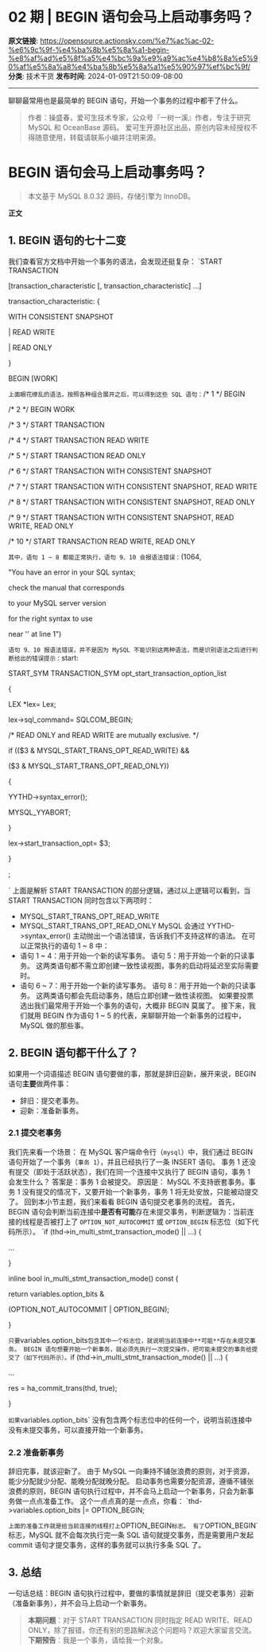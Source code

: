# 02 期 | BEGIN 语句会马上启动事务吗？

**原文链接**: https://opensource.actionsky.com/%e7%ac%ac-02-%e6%9c%9f-%e4%ba%8b%e5%8a%a1-begin-%e8%af%ad%e5%8f%a5%e4%bc%9a%e9%a9%ac%e4%b8%8a%e5%90%af%e5%8a%a8%e4%ba%8b%e5%8a%a1%e5%90%97%ef%bc%9f/
**分类**: 技术干货
**发布时间**: 2024-01-09T21:50:09-08:00

---

聊聊最常用也是最简单的 BEGIN 语句，开始一个事务的过程中都干了什么。
> 作者：操盛春，爱可生技术专家，公众号『一树一溪』作者，专注于研究 MySQL 和 OceanBase 源码。
爱可生开源社区出品，原创内容未经授权不得随意使用，转载请联系小编并注明来源。
# BEGIN 语句会马上启动事务吗？
> 本文基于 MySQL 8.0.32 源码，存储引擎为 InnoDB。
 
**正文**
## 1. BEGIN 语句的七十二变
我们查看官方文档中开始一个事务的语法，会发现还挺复杂：
`START TRANSACTION
[transaction_characteristic [, transaction_characteristic] ...]
transaction_characteristic: {
WITH CONSISTENT SNAPSHOT
| READ WRITE
| READ ONLY
}
BEGIN [WORK]
`
上面眼花缭乱的语法，按照各种组合展开之后，可以得到这些 SQL 语句：
`/*  1 */ BEGIN
/*  2 */ BEGIN WORK
/*  3 */ START TRANSACTION
/*  4 */ START TRANSACTION READ WRITE
/*  5 */ START TRANSACTION READ ONLY
/*  6 */ START TRANSACTION WITH CONSISTENT SNAPSHOT
/*  7 */ START TRANSACTION WITH CONSISTENT SNAPSHOT, READ WRITE
/*  8 */ START TRANSACTION WITH CONSISTENT SNAPSHOT, READ ONLY
/*  9 */ START TRANSACTION WITH CONSISTENT SNAPSHOT, READ WRITE, READ ONLY
/* 10 */ START TRANSACTION READ WRITE, READ ONLY
`
其中，语句 1 ~ 8 都能正常执行，语句 9、10 会报语法错误：
`(1064, 
"You have an error in your SQL syntax;
check the manual that corresponds
to your MySQL server version 
for the right syntax to use 
near '' at line 1")
`
语句 9、10 报语法错误，并不是因为 MySQL 不能识别这两种语法，而是识别语法之后进行判断给出的错误提示：
`start:
START_SYM TRANSACTION_SYM opt_start_transaction_option_list
{
LEX *lex= Lex;
lex->sql_command= SQLCOM_BEGIN;
/* READ ONLY and READ WRITE are mutually exclusive. */
if (($3 & MYSQL_START_TRANS_OPT_READ_WRITE) &&
($3 & MYSQL_START_TRANS_OPT_READ_ONLY))
{
YYTHD->syntax_error();
MYSQL_YYABORT;
}
lex->start_transaction_opt= $3;
}
;
`
上面是解析 START TRANSACTION 的部分逻辑，通过以上逻辑可以看到，当 START TRANSACTION 同时包含以下两项时：
- MYSQL_START_TRANS_OPT_READ_WRITE
- MYSQL_START_TRANS_OPT_READ_ONLY
MySQL 会通过 YYTHD->syntax_error() 主动抛出一个语法错误，告诉我们不支持这样的语法。
在可以正常执行的语句 1 ~ 8 中：
- 语句 1 ~ 4：用于开始一个新的读写事务。
语句 5：用于开始一个新的只读事务。
这两类语句都不需立即创建一致性读视图，事务的启动将延迟至实际需要时。
- 语句 6 ~ 7：用于开始一个新的读写事务。
语句 8：用于开始一个新的只读事务。
这两类语句都会先启动事务，随后立即创建一致性读视图。
如果要投票选出我们最常用于开始一个事务的语句，大概非 BEGIN 莫属了。
接下来，我们就用 BEGIN 作为语句 1 ~ 5 的代表，来聊聊开始一个新事务的过程中，MySQL 做的那些事。
## 2. BEGIN 语句都干什么了？
如果用一个词语描述 BEGIN 语句要做的事，那就是辞旧迎新，展开来说，BEGIN 语句**主要**做两件事：
- 辞旧：提交老事务。
- 迎新：准备新事务。
### 2.1 提交老事务
我们先来看一个场景：
在 MySQL 客户端命令行（`mysql`）中，我们通过 BEGIN 语句开始了一个事务（`事务 1`），并且已经执行了一条 INSERT 语句。
事务 1 还没有提交（即处于活跃状态），我们在同一个连接中又执行了 BEGIN 语句，事务 1 会发生什么？
答案是：事务 1 会被提交。
原因是： MySQL 不支持嵌套事务。事务 1 没有提交的情况下，又要开始一个新事务，事务 1 将无处安放，只能被动提交了。
回到本小节主题，我们来看看 BEGIN 语句提交老事务的流程。
首先，BEGIN 语句会判断当前连接中**是否有可能**存在未提交事务，判断逻辑为：当前连接的线程是否被打上了 `OPTION_NOT_AUTOCOMMIT` 或 `OPTION_BEGIN` 标志位（如下代码所示）。
`if (thd->in_multi_stmt_transaction_mode() || ...) {
...
}
inline bool in_multi_stmt_transaction_mode() const {
return variables.option_bits & 
(OPTION_NOT_AUTOCOMMIT | OPTION_BEGIN);
}
`
只要 `variables.option_bits` 包含其中一个标志位，就说明当前连接中**可能**存在未提交事务。
BEGIN 语句想要开始一个新事务，就必须先执行一次提交操作，把可能未提交的事务给提交了（如下代码所示）。
`if (thd->in_multi_stmt_transaction_mode() || ...) {
...
res = ha_commit_trans(thd, true);
}
`
如果 `variables.option_bits` 没有包含两个标志位中的任何一个，说明当前连接中没有未提交事务，可以直接开始一个新事务。
### 2.2 准备新事务
辞旧完事，就该迎新了。
由于 MySQL 一向秉持不铺张浪费的原则，对于资源，能少分配就少分配、能晚分配就晚分配。
启动事务也需要分配资源，遵循不铺张浪费的原则，BEGIN 语句执行过程中，并不会马上启动一个新事务，只会为新事务做一点点准备工作。
这个一点点真的是一点点，你看：
`thd->variables.option_bits |= OPTION_BEGIN;
`
上面的准备工作就是给当前连接的线程打上 `OPTION_BEGIN` 标志。
有了 `OPTION_BEGIN` 标志，MySQL 就不会每次执行完一条 SQL 语句就提交事务，而是需要用户发起 commit 语句才提交事务，这样的事务就可以执行多条 SQL 了。
## 3. 总结
一句话总结：BEGIN 语句执行过程中，要做的事情就是辞旧（提交老事务）迎新（准备新事务），并不会马上启动一个新事务。
> **本期问题**：对于 START TRANSACTION 同时指定 READ WRITE、READ ONLY，除了报错，你还有别的思路解决这个问题吗？欢迎大家留言交流。
**下期预告**：我是一个事务，请给我一个对象。